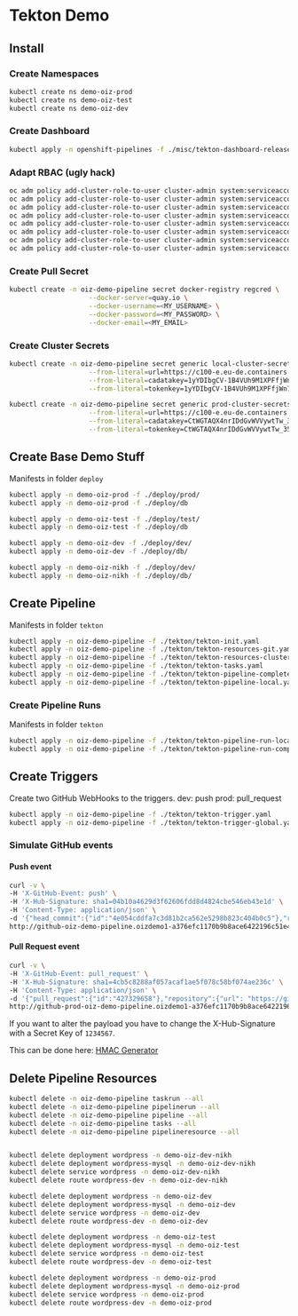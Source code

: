 # Tekton Demo

## Install

### Create Namespaces
```bash
kubectl create ns demo-oiz-prod
kubectl create ns demo-oiz-test
kubectl create ns demo-oiz-dev
```

### Create Dashboard
```bash
kubectl apply -n openshift-pipelines -f ./misc/tekton-dashboard-release.yaml
```


### Adapt RBAC (ugly hack)
```bash
oc adm policy add-cluster-role-to-user cluster-admin system:serviceaccount:oiz-demo-pipeline:oiz-demo-service-account
oc adm policy add-cluster-role-to-user cluster-admin system:serviceaccount:demo-oiz-prod:default
oc adm policy add-cluster-role-to-user cluster-admin system:serviceaccount:demo-oiz-dev-nikh:default
oc adm policy add-cluster-role-to-user cluster-admin system:serviceaccount:demo-oiz-nikh:default
oc adm policy add-cluster-role-to-user cluster-admin system:serviceaccount:demo-oiz-test:default
oc adm policy add-cluster-role-to-user cluster-admin system:serviceaccount:demo-oiz-dev:default
oc adm policy add-cluster-role-to-user cluster-admin system:serviceaccount:openshift-pipelines:tekton-dashboard
oc adm policy add-cluster-role-to-user cluster-admin system:serviceaccount:tekton-pipelines:default
```


### Create Pull Secret
```bash
kubectl create -n oiz-demo-pipeline secret docker-registry regcred \
                    --docker-server=quay.io \
                    --docker-username=<MY_USERNAME> \
                    --docker-password=<MY_PASSWORD> \
                    --docker-email=<MY_EMAIL>
```

### Create Cluster Secrets

```bash
kubectl create -n oiz-demo-pipeline secret generic local-cluster-secrets \
                    --from-literal=url=https://c100-e.eu-de.containers.cloud.ibm.com:30761 \
                    --from-literal=cadatakey=1yYDIbgCV-1B4VUh9M1XPFfjWn7dJnNIGzDPK5eyrlc \
                    --from-literal=tokenkey=1yYDIbgCV-1B4VUh9M1XPFfjWn7dJnNIGzDPK5eyrlc
```

```bash
kubectl create -n oiz-demo-pipeline secret generic prod-cluster-secrets \
                    --from-literal=url=https://c100-e.eu-de.containers.cloud.ibm.com:32764 \
                    --from-literal=cadatakey=CtWGTAQX4nrIDdGvWVVywtTw_35zm-c3GdkurtE-V_s \
                    --from-literal=tokenkey=CtWGTAQX4nrIDdGvWVVywtTw_35zm-c3GdkurtE-V_s
```
## Create Base Demo Stuff

Manifests in folder `deploy`

```bash
kubectl apply -n demo-oiz-prod -f ./deploy/prod/
kubectl apply -n demo-oiz-prod -f ./deploy/db

kubectl apply -n demo-oiz-test -f ./deploy/test/
kubectl apply -n demo-oiz-test -f ./deploy/db

kubectl apply -n demo-oiz-dev -f ./deploy/dev/
kubectl apply -n demo-oiz-dev -f ./deploy/db/

kubectl apply -n demo-oiz-nikh -f ./deploy/dev/
kubectl apply -n demo-oiz-nikh -f ./deploy/db/
```

## Create Pipeline





Manifests in folder `tekton`

```bash
kubectl apply -n oiz-demo-pipeline -f ./tekton/tekton-init.yaml
kubectl apply -n oiz-demo-pipeline -f ./tekton/tekton-resources-git.yaml
kubectl apply -n oiz-demo-pipeline -f ./tekton/tekton-resources-cluster.yaml
kubectl apply -n oiz-demo-pipeline -f ./tekton/tekton-tasks.yaml
kubectl apply -n oiz-demo-pipeline -f ./tekton/tekton-pipeline-complete.yaml
kubectl apply -n oiz-demo-pipeline -f ./tekton/tekton-pipeline-local.yaml
```


### Create Pipeline Runs

Manifests in folder `tekton`

```bash
kubectl apply -n oiz-demo-pipeline -f ./tekton/tekton-pipeline-run-local.yaml
kubectl apply -n oiz-demo-pipeline -f ./tekton/tekton-pipeline-run-complete.yaml
```


## Create Triggers

Create two GitHub WebHooks to the triggers.
dev: push
prod: pull_request

```bash
kubectl apply -n oiz-demo-pipeline -f ./tekton/tekton-trigger.yaml
kubectl apply -n oiz-demo-pipeline -f ./tekton/tekton-trigger-global.yaml
```

### Simulate GitHub events

#### Push event

```bash
curl -v \
-H 'X-GitHub-Event: push' \
-H 'X-Hub-Signature: sha1=04b10a4629d3f62606fdd8d4824cbe546eb43e1d' \
-H 'Content-Type: application/json' \
-d '{"head_commit":{"id":"4e054cddfa7c3d81b2ca562e5298b823c404b0c5"},"repository":{"url": "https://github.com/tektoncd/triggers"}}' \
http://github-oiz-demo-pipeline.oizdemo1-a376efc1170b9b8ace6422196c51e491-0000.eu-de.containers.appdomain.cloud/
```

#### Pull Request event

```bash
curl -v \
-H 'X-GitHub-Event: pull_request' \
-H 'X-Hub-Signature: sha1=4cb5c8288af057acaf1ae5f078c58bf074ae236c' \
-H 'Content-Type: application/json' \
-d '{"pull_request":{"id":"427329658"},"repository":{"url": "https://github.com/tektoncd/triggers"}}' \
http://github-prod-oiz-demo-pipeline.oizdemo1-a376efc1170b9b8ace6422196c51e491-0000.eu-de.containers.appdomain.cloud/
```

If you want to alter the payload you have to change the X-Hub-Signature with a Secret Key of `1234567`.

This can be done here: 
[HMAC Generator](https://www.freeformatter.com/hmac-generator.html)




## Delete Pipeline Resources
```bash
kubectl delete -n oiz-demo-pipeline taskrun --all
kubectl delete -n oiz-demo-pipeline pipelinerun --all
kubectl delete -n oiz-demo-pipeline pipeline --all
kubectl delete -n oiz-demo-pipeline tasks --all
kubectl delete -n oiz-demo-pipeline pipelineresource --all


kubectl delete deployment wordpress -n demo-oiz-dev-nikh 
kubectl delete deployment wordpress-mysql -n demo-oiz-dev-nikh 
kubectl delete service wordpress -n demo-oiz-dev-nikh 
kubectl delete route wordpress-dev -n demo-oiz-dev-nikh 

kubectl delete deployment wordpress -n demo-oiz-dev
kubectl delete deployment wordpress-mysql -n demo-oiz-dev
kubectl delete service wordpress -n demo-oiz-dev
kubectl delete route wordpress-dev -n demo-oiz-dev

kubectl delete deployment wordpress -n demo-oiz-test
kubectl delete deployment wordpress-mysql -n demo-oiz-test
kubectl delete service wordpress -n demo-oiz-test
kubectl delete route wordpress-dev -n demo-oiz-test

kubectl delete deployment wordpress -n demo-oiz-prod
kubectl delete deployment wordpress-mysql -n demo-oiz-prod
kubectl delete service wordpress -n demo-oiz-prod
kubectl delete route wordpress-dev -n demo-oiz-prod
```





